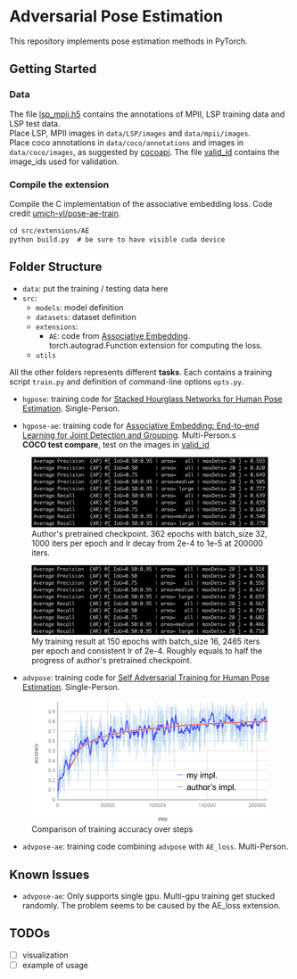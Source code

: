 # Adversarial Pose Estimation
This repository implements pose estimation methods in PyTorch.

## Getting Started
### Data
The file [lsp_mpii.h5](data/lsp_mpii.h5) contains the annotations of MPII, LSP training data and LSP test data.  
Place LSP, MPII images in `data/LSP/images` and `data/mpii/images`.  
Place coco annotations in `data/coco/annotations` and images in `data/coco/images`, as suggested by [cocoapi](https://github.com/cocodataset/cocoapi). The file [valid_id](data/coco/valid_id) contains the image_ids used for validation.

### Compile the extension
Compile the C implementation of the associative embedding loss. Code credit [umich-vl/pose-ae-train](https://github.com/umich-vl/pose-ae-train).
```
cd src/extensions/AE
python build.py  # be sure to have visible cuda device
```


## Folder Structure
- `data`: put the training / testing data here
- `src`:
    - `models`: model definition
    - `datasets`: dataset definition
    - `extensions`:
        - `AE`: code from [Associative Embedding](https://github.com/umich-vl/pose-ae-train).  
        torch.autograd.Function extension for computing the loss.
    - `utils`  

All the other folders represents different **tasks**. Each contains a training script `train.py` and definition of command-line options `opts.py`.
- `hgpose`: training code for [Stacked Hourglass Networks for Human Pose Estimation](https://arxiv.org/abs/1603.06937). Single-Person.

- `hgpose-ae`: training code for [Associative Embedding: End-to-end Learning for Joint Detection and Grouping](https://arxiv.org/abs/1611.05424). Multi-Person.s  
**COCO test compare**, test on the images in [valid_id](data/coco/valid_id) 
<figure style="display:table">
    <img src="imgs/hgae_author's_coco_test.png" width="550">
    <figcaption style="display:table-caption;caption-side:bottom">Author's pretrained checkpoint. 362 epochs with batch_size 32, 1000 iters per epoch and lr decay from 2e-4 to 1e-5 at 200000 iters.</figcaption>
</figure>
<figure style="display:table">
    <img src="imgs/hgae_mine_coco_test.png" width="550">
    <figcaption style="display:table-caption;caption-side:bottom">My training result at 150 epochs with batch_size 16, 2465 iters per epoch and consistent lr of 2e-4. Roughly equals to half the progress of author's pretrained checkpoint.</figcaption>
</figure>

- `advpose`: training code for [Self Adversarial Training for Human Pose Estimation](https://arxiv.org/abs/1707.02439). Single-Person.

<figure>
    <img src="imgs/advpose_training_acc.png" width="550">
    <figcaption>Comparison of training accuracy over steps</figcaption>
</figure>

- `advpose-ae`: training code combining `advpose` with `AE_loss`. Multi-Person.


## Known Issues
- `advpose-ae`: Only supports single gpu. Multi-gpu training get stucked randomly. The problem seems to be caused by the AE_loss extension. 

## TODOs
- [ ] visualization
- [ ] example of usage
